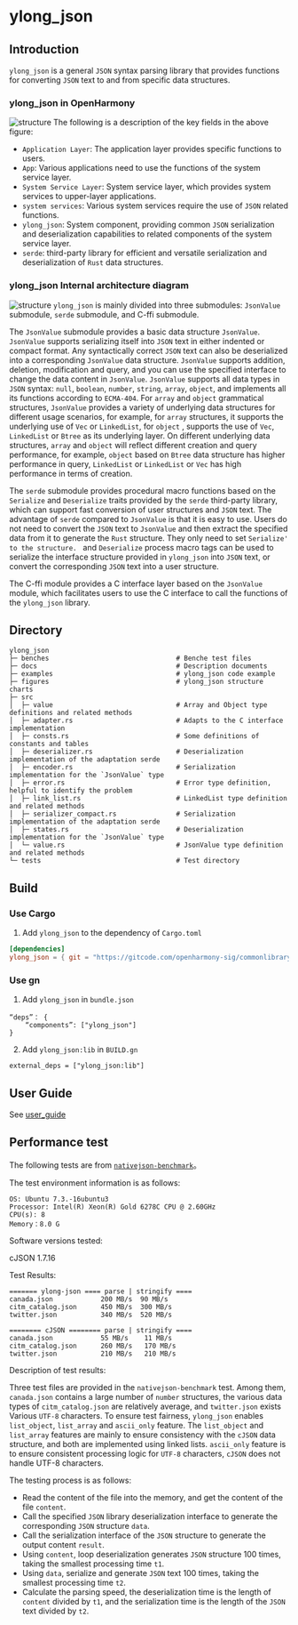 # ylong_json

## Introduction
`ylong_json` is a general `JSON` syntax parsing library that provides functions for converting `JSON` text to and from specific data structures.

### ylong_json in OpenHarmony
![structure](./figures/ylong_json_oh_relate.png)
The following is a description of the key fields in the above figure:
- `Application Layer`: The application layer provides specific functions to users.
- `App`: Various applications need to use the functions of the system service layer.
- `System Service Layer`: System service layer, which provides system services to upper-layer applications.
- `system services`: Various system services require the use of `JSON` related functions.
- `ylong_json`: System component, providing common `JSON` serialization and deserialization capabilities to related components of the system service layer.
- `serde`: third-party library for efficient and versatile serialization and deserialization of `Rust` data structures.

### ylong_json Internal architecture diagram
![structure](./figures/ylong_json_inner_structure.png)
`ylong_json` is mainly divided into three submodules: `JsonValue` submodule, `serde` submodule, and C-ffi submodule.

The `JsonValue` submodule provides a basic data structure `JsonValue`.
`JsonValue` supports serializing itself into `JSON` text in either indented or compact format. Any syntactically correct `JSON` text can also be deserialized into a corresponding `JsonValue` data structure.
`JsonValue` supports addition, deletion, modification and query, and you can use the specified interface to change the data content in `JsonValue`.
`JsonValue` supports all data types in `JSON` syntax: `null`, `boolean`, `number`, `string`, `array`, `object`, and implements all its functions according to `ECMA-404`.
For `array` and `object` grammatical structures, `JsonValue` provides a variety of underlying data structures for different usage scenarios, for example, for `array` structures, it supports the underlying use of `Vec` or `LinkedList`, for `object` , supports the use of `Vec`, `LinkedList` or `Btree` as its underlying layer.
On different underlying data structures, `array` and `object` will reflect different creation and query performance, for example, `object` based on `Btree` data structure has higher performance in query, `LinkedList` or `LinkedList` or `Vec` has high performance in terms of creation.

The `serde` submodule provides procedural macro functions based on the `Serialize` and `Deserialize` traits provided by the `serde` third-party library, which can support fast conversion of user structures and `JSON` text.
The advantage of `serde` compared to `JsonValue` is that it is easy to use. Users do not need to convert the `JSON` text to `JsonValue` and then extract the specified data from it to generate the `Rust` structure. They only need to set `Serialize' to the structure. ` and `Deserialize` process macro tags can be used to serialize the interface structure provided in `ylong_json` into `JSON` text, or convert the corresponding `JSON` text into a user structure.

The C-ffi module provides a C interface layer based on the `JsonValue` module, which facilitates users to use the C interface to call the functions of the `ylong_json` library.
## Directory
```
ylong_json
├─ benches                                # Benche test files
├─ docs                                   # Description documents
├─ examples                               # ylong_json code example
├─ figures                                # ylong_json structure charts
├─ src
│  ├─ value                               # Array and Object type definitions and related methods
│  ├─ adapter.rs                          # Adapts to the C interface implementation
│  ├─ consts.rs                           # Some definitions of constants and tables
│  ├─ deserializer.rs                     # Deserialization implementation of the adaptation serde
│  ├─ encoder.rs                          # Serialization implementation for the `JsonValue` type
│  ├─ error.rs                            # Error type definition, helpful to identify the problem
│  ├─ link_list.rs                        # LinkedList type definition and related methods
│  ├─ serializer_compact.rs               # Serialization implementation of the adaptation serde
│  ├─ states.rs                           # Deserialization implementation for the `JsonValue` type
│  └─ value.rs                            # JsonValue type definition and related methods
└─ tests                                  # Test directory
```

## Build
### Use Cargo 
1. Add `ylong_json` to the dependency of `Cargo.toml`
```toml
[dependencies]
ylong_json = { git = "https://gitcode.com/openharmony-sig/commonlibrary_rust_ylong_json.git" }
```

### Use gn
1. Add `ylong_json` in `bundle.json`
```gn 
“deps”： {
    “components”: ["ylong_json"]
}
```

2. Add `ylong_json:lib` in `BUILD.gn`
```gn 
external_deps = ["ylong_json:lib"]
```

## User Guide
See [user_guide](./docs/user_guide.md)

## Performance test
The following tests are from [`nativejson-benchmark`](https://www.github.com/miloyip/nativejson-benchmark)。

The test environment information is as follows:
```
OS: Ubuntu 7.3.-16ubuntu3
Processor: Intel(R) Xeon(R) Gold 6278C CPU @ 2.60GHz
CPU(s): 8
Memory：8.0 G
```

Software versions tested:

cJSON 1.7.16

Test Results:
```
======= ylong-json ==== parse | stringify ====
canada.json            200 MB/s  90 MB/s 
citm_catalog.json      450 MB/s  300 MB/s 
twitter.json           340 MB/s  520 MB/s

======== cJSON ======== parse | stringify ====
canada.json            55 MB/s    11 MB/s 
citm_catalog.json      260 MB/s   170 MB/s 
twitter.json           210 MB/s   210 MB/s
```

Description of test results:

Three test files are provided in the `nativejson-benchmark` test. Among them, `canada.json` contains a large number of `number` structures, the various data types of `citm_catalog.json` are relatively average, and `twitter.json` exists Various `UTF-8` characters.
To ensure test fairness, `ylong_json` enables `list_object`, `list_array` and `ascii_only` feature.
The `list_object` and `list_array` features are mainly to ensure consistency with the `cJSON` data structure, and both are implemented using linked lists.
`ascii_only` feature is to ensure consistent processing logic for `UTF-8` characters, `cJSON` does not handle UTF-8 characters.

The testing process is as follows:
- Read the content of the file into the memory, and get the content of the file `content`.
- Call the specified `JSON` library deserialization interface to generate the corresponding `JSON` structure `data`.
- Call the serialization interface of the `JSON` structure to generate the output content `result`.
- Using `content`, loop deserialization generates `JSON` structure 100 times, taking the smallest processing time `t1`.
- Using `data`, serialize and generate `JSON` text 100 times, taking the smallest processing time `t2`.
- Calculate the parsing speed, the deserialization time is the length of `content` divided by `t1`, and the serialization time is the length of the `JSON` text divided by `t2`.